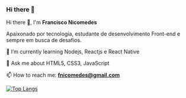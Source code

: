 ### Hi there 👋

Hi there 👋, I'm **Francisco Nicomedes**

Apaixonado por tecnologia, estudante de desenvolvimento Front-end e sempre em busca de desafios.

🌱 I’m currently learning Nodejs, Reactjs e React Native

💬 Ask me about HTML5, CSS3, JavaScript

📫 How to reach me: **fnicomedes@gmail.com**

[![Top Langs](https://github-readme-stats.vercel.app/api/top-langs/?username=fnicom&layout=compact)](https://github.com/fnicom/github-readme-stats)
